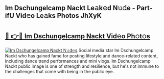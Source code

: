 ## Im Dschungelcamp Nackt Le𝚊k𝚎d N𝚞𝚍e - Part-ifU Vid𝚎o Le𝚊ks Photos JhXyK

# <h2><a href="http://fb5kqk.evod.top/?m=Im+Dschungelcamp+Nackt">🔗 👉🔴 Im Dschungelcamp Nackt Vid𝚎o Ph𝚘t𝚘s</a></h2>

[![Im Dschungelcamp Nackt N𝚞d𝚎s](https://i.imgur.com/8V9OHl7.gif)](http://fb5kqk.evod.top/?m=Im+Dschungelcamp+Nackt)
Social media star Im Dschungelcamp Nackt who has gained fame for posting lifestyle and dance-related content, including dance trend performances and mini vlogs. Im Dschungelcamp Nackt public image is one of strength and resilience, but he's not immune to the challenges that come with being in the public eye. 
